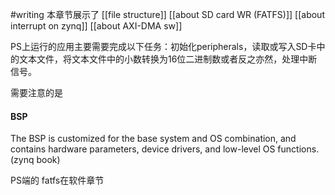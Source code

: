#writing 
本章节展示了
[[file structure]]
[[about SD card WR (FATFS)]]
[[about interrupt on zynq]]
[[about AXI-DMA sw]]

PS上运行的应用主要需要完成以下任务：初始化peripherals，读取或写入SD卡中的文本文件，将文本文件中的小数转换为16位二进制数或者反之亦然，处理中断信号。

需要注意的是
#### BSP 
 
The BSP is customized for the base system and OS combination, and contains hardware parameters, device drivers, and low-level OS functions. (zynq book)
 
PS端的
fatfs在软件章节
